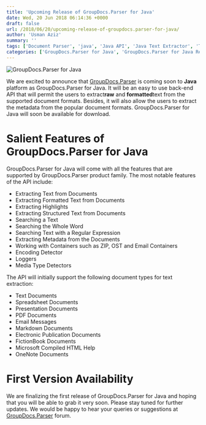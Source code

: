 ```yaml
---
title: 'Upcoming Release of GroupDocs.Parser for Java'
date: Wed, 20 Jun 2018 06:14:36 +0000
draft: false
url: /2018/06/20/upcoming-release-of-groupdocs.parser-for-java/
author: 'Usman Aziz'
summary: ''
tags: ['Document Parser', 'java', 'Java API', 'Java Text Extractor', 'Text Extractor', 'Text extractor API', 'text parser']
categories: ['GroupDocs.Parser for Java', 'GroupDocs.Parser for Java Releases', 'GroupDocs.Parser Product Family']
---
```


![GroupDocs.Parser for Java](http://blog.groupdocs.com/wp-content/uploads/sites/4/2018/06/groupdocs-parser-java.png "GroupDocs-Parser-theme-100x100")

We are excited to announce that [GroupDocs.Parser](https://products.groupdocs.com/parser/) is coming soon to **Java** platform as GroupDocs.Parser for Java. It will be an easy to use back-end API that will permit the users to extract**raw** and **formatted**text from the supported document formats. Besides, it will also allow the users to extract the metadata from the popular document formats. GroupDocs.Parser for Java will soon be available for download.

# Salient Features of GroupDocs.Parser for Java

GroupDocs.Parser for Java will come with all the features that are supported by GroupDocs.Parser product family. The most notable features of the API include:

*   Extracting Text from Documents
*   Extracting Formatted Text from Documents
*   Extracting Highlights
*   Extracting Structured Text from Documents
*   Searching a Text
*   Searching the Whole Word
*   Searching Text with a Regular Expression
*   Extracting Metadata from the Documents
*   Working with Containers such as ZIP, OST and Email Containers
*   Encoding Detector
*   Loggers
*   Media Type Detectors

The API will initially support the following document types for text extraction:

*   Text Documents
*   Spreadsheet Documents
*   Presentation Documents
*   PDF Documents
*   Email Messages
*   Markdown Documents
*   Electronic Publication Documents
*   FictionBook Documents
*   Microsoft Compiled HTML Help
*   OneNote Documents

# First Version Availability

We are finalizing the first release of GroupDocs.Parser for Java and hoping that you will be able to grab it very soon. Please stay tuned for further updates. We would be happy to hear your queries or suggestions at [GroupDocs.Parser](https://forum.groupdocs.com/c/parser) forum.




